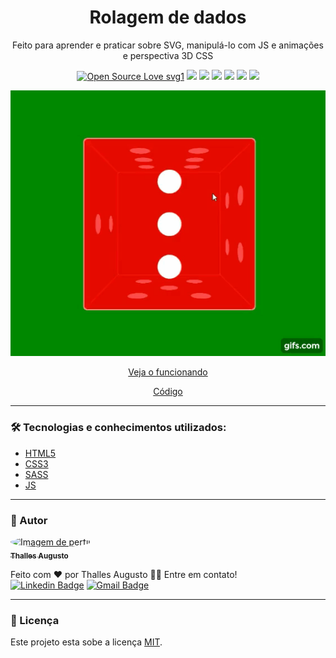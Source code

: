 <h1 align="center"> Rolagem de dados </h1>
<p align="center">Feito para aprender e praticar sobre SVG, manipulá-lo com JS e animações e perspectiva 3D CSS</p>

<div align="center">
  
[![Open Source Love svg1](https://badges.frapsoft.com/os/v1/open-source.svg?v=103)](https://github.com/ellerbrock/open-source-badges/) ![](https://img.shields.io/static/v1?label=licence&message=mit&color=green&style=for-the-badge) ![](https://img.shields.io/static/v1?label=Made%20with&message=HTML5&color=E34F26&style=for-the-badge&logo=html5) ![](https://img.shields.io/static/v1?label=Made%20with&message=CSS3&color=1572B6&style=for-the-badge&logo=css3)  ![](https://img.shields.io/static/v1?label=Made%20with&message=JavaScript&color=F7DF1E&style=for-the-badge&logo=javascript) ![](https://img.shields.io/static/v1?label=made%20with&message=sass&color=CC6699&style=for-the-badge&logo=sass) ![](https://img.shields.io/static/v1?label=status&message=finished&color=green&style=for-the-badge)

</div>

<div align="center">

![](./assets/img/banner-rolagem-de-dados.gif)

<a href="https://codepen.io/theslladev/full/NWbZabZ" target="_blank">Veja o funcionando </a>

[Código](https://github.com/ThesllaDev/Simple-Projects/tree/master/Dice-Roll)

</div>

---

### 🛠 Tecnologias e conhecimentos utilizados:

* [HTML5](https://www.w3schools.com/html/default.asp)
* [CSS3](https://www.w3schools.com/css/default.asp)
* [SASS](https://sass-lang.com/)
* [JS](https://developer.mozilla.org/pt-BR/docs/Web/JavaScript)

---

### 👷 Autor

<a href="https://github.com/ThesllaDev">
 <img style="border-radius:50%;" src="https://avatars2.githubusercontent.com/u/61105850?v=4" width="100px;" alt="Imagem de perfil"/>
 <br />
 <sub><b>Thalles Augusto</b></sub></a>


Feito com ❤️ por Thalles Augusto 👋🏽 Entre em contato! <br/>
 [![Linkedin Badge](https://img.shields.io/badge/-Thalles-blue?style=flat-square&logo=Linkedin&logoColor=white&link=https://www.linkedin.com/in/thalles-augusto/)](https://www.linkedin.com/in/tgmarinho/) 
[![Gmail Badge](https://img.shields.io/badge/-ThesllaDev@gmail.com-c14438?style=flat-square&logo=Gmail&logoColor=white&link=mailto:ThesllaDev@gmail.com)](mailto:ThesllaDev@gmail.com)

---

### 📝 Licença

Este projeto esta sobe a licença [MIT](./LICENSE).